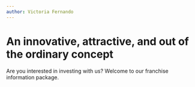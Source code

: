 ```yaml
---
author: Victoria Fernando
---
```


# An innovative, attractive, and out of the ordinary concept

Are you interested in investing with us? Welcome to our franchise information package.